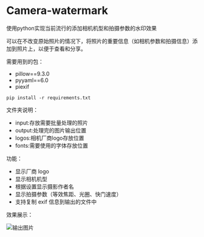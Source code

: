 # Camera-watermark
使用python实现当前流行的添加相机机型和拍摄参数的水印效果

可以在不改变原始照片的情况下，将照片的重要信息（如相机参数和拍摄信息）添加到照片上，以便于查看和分享。

需要用到的包：
- pillow==9.3.0
- pyyaml==6.0
- piexif
```
pip install -r requirements.txt
```

文件夹说明：
- input:存放需要批量处理的照片
- output:处理完的图片输出位置
- logos:相机厂商logo存放位置
- fonts:需要使用的字体存放位置

功能：
- 显示厂商 logo
- 显示相机机型
- 根据设置显示摄影作者名
- 显示拍摄参数（等效焦距、光圈、快门速度）
- 支持复制 exif 信息到输出的文件中


效果展示：

![输出图片](./output/P1040227.jpg)
